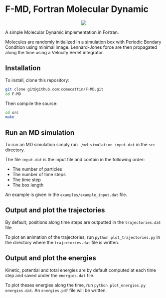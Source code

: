 # F-MD, Fortran Molecular Dynamic
<p align='center'>
  <img src=https://github.com/comecattin/F-MD/assets/75748278/1d46d2ed-7f07-4c99-9086-a80ddbaf25b5>
</p>

A simple Molecular Dynamic implementation in Fortran.

Molecules are randomly initialized in a simulation box with Periodic Bondary Condition using minimal image. Lennard-Jones force are then propagated along the time using a Velocity Verlet integrator.

## Installation

To install, clone this repository:

```bash
git clone git@github.com:comecattin/F-MD.git
cd F-MD
```

Then compile the source:

```bash
cd src
make
```

## Run an MD simulation

To run an MD simulation simply run `./md_simulation input.dat` in the `src` directory.

The file `input.dat` is the input file and contain in the following order:

- The number of particles
- The number of time steps
- The time step
- The box length

An example is given in the `examples/example_input.dat` file.

## Output and plot the trajectories

By default, positions along time steps are outputted in the `trajectories.dat` file.

To plot an animation of the trajectories, run `python plot_trajectories.py` in the directory where the `trajectories.dat` file is written.

## Output and plot the energies

Kinetic, potential and total energies are by default computed at each time step and saved under the `energies.dat` file.

To plot theses energies along the time, run `python plot_energies.py energies.dat`. An `energies.pdf` file will be written.
